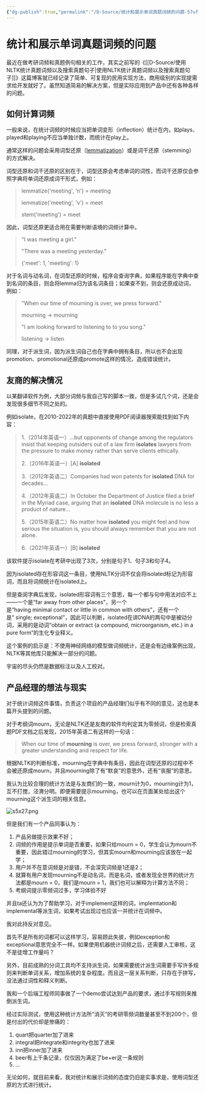 ```yaml
---
{"dg-publish":true,"permalink":"/D-Source/统计和展示单词真题词频的问题-57uf/"}
---
```


# 统计和展示单词真题词频的问题
最近在做考研词频和真题例句相关的工作，其实之前写的《[[D-Source/使用NLTK统计真题词频以及搜索真题句子\|使用NLTK统计真题词频以及搜索真题句子]]》这篇博客就已经记录了简单、可复现的民用实现方法，商用级别的实现提需求给开发就好了。虽然知道简易的解决方案，但是实际应用到产品中还有各种各样的问题。

## 如何计算词频
一般来说，在统计词频的时候应当把单词变形（inflection）统计在内，如plays、played和playing不应当单独计数，而统计在play上。

通常这样的问题会采用词型还原（[lemmatization](http://en.wikipedia.org/wiki/Lemmatisation)）或是词干还原（stemming）的方式解决。

词型还原和词干还原的区别在于，词型还原会考虑单词的词性，而词干还原仅会参照字典将单词还原成词干形式，例如：
> lemmatize('meeting', 'n') = meeting
> 
> lemmatize('meeting', 'v') = meet
> 
> stem('meeting') = meet

因此，词型还原更适合用在需要判断语境的词频计算中。

> "I was meeting a girl."
> 
> "There was a meeting yesterday."
> 
> {'meet': 1, 'meeting': 1}

对于名词与动名词，在词型还原的时候，程序会查询字典，如果程序能在字典中查到名词的条目，则会将lemma归为该名词条目；如果查不到，则会还原成动词，例如：

> "When our time of mourning is over, we press forward."
> 
> mourning -> mourning
> 
> "I am looking forward to listening to to you song."
> 
> listening -> listen

同理，对于派生词，因为派生词自己也在字典中拥有条目，所以也不会出现promotion、promotional还原成promote这样的情况，造成错误统计。

## 友商的解决情况

以某翻译软件为例，大部分词频与我自己写的脚本一致，但是多试几个词，还是会发现很多细节不同之处的。

例如isolate，在2010-2022年的真题中直接使用PDF阅读器搜索能找到如下内容：
> 1.（2014年英语一）...but opponents of change among the regulators insist that keeping outsiders out of a law firm **isolates** lawyers from the pressure to make money rather than serve clients ethically.
> 
> 2.（2016年英语一）\[A\] **isolated**
> 
> 3.（2012年英语二）Companies had won patents for **isolated** DNA for decades...
>
>4.（2012年英语二）In October the Department of Justice filed a brief in the Myriad case, arguing that an **isolated** DNA molecule is no less a product of nature... 
>
> 5.（2015年英语二）No matter how **isolated** you might feel and how serious the situation is, you should always remember that you are not alone.
> 
> 6.（2021年英语一）\[B\] **isolated**

该软件提示isolate在考研中出现了3次，分别是句子1、句子3和句子4。

因为isolated存在形容词这一条目，使用NLTK分词不仅会将isolated标记为形容词，而且将词频统计在isolated上。

但是查阅字典后发现，isolated形容词有三个意思，每一个都与句中用法对应不上——一个是“far away from other places”，另一个是“having minimal contact or little in common with others”，还有一个是“ single; exceptional”，因此可以判断，isolated在讲DNA的两句中是被动分词，采用的是动词“obtain or extract (a compound, microorganism, etc.) in a pure form”的生化专业释义。

这个案例的启示是：不使用神经网络的模型做词频统计，还是会有边缘案例出现，NLTK等其他库只能解决一部分的问题。

宇宙的尽头仍然是数据标注以及人工校对。

## 产品经理的想法与现实

对于统计词频这件事情，负责这个项目的产品经理们似乎有不同的意见，这也是本篇开头提到的问题。

对于考纲词mourn，无论是NLTK还是友商的软件均判定其为零频词，但是检索真题PDF文档之后发现，2015年英语二有这样的一句话：
> When our time of **mourning** is over, we press forward, stronger with a greater understanding and respect for life.

根据NLTK的判断标准，mourning在字典中有条目，因此在词型还原的过程中不会被还原成mourn，并且mourning除了有“默哀”的意思外，还有“丧服”的意思。

我认为比较合理的统计方法是与友商们的一致，mourn计为0，mourning计为1，互不打搅，泾渭分明。即便需要提示mourning，也可以在页面某处给出这个mourning这个派生词的相关信息。

![s5x27.png](https://s1.328888.xyz/2022/06/22/s5x27.png)

但是我们有一个产品同事认为：
1. 产品另做提示效果不好；
2. 词频的作用是提示单词是否重要，如果只给mourn = 0，学生会认为mourn不重要，因此错过mourning的学习，但其实mourn和mourning应该放在一起学；
3. 用户并不在意词频是对是错，不会深究词频是1还是2；
4. 就算有用户发现mourning不是动名词，而是名词，或者发现全世界的统计方法都是mourn = 0，我们是mourn = 1，我们也可以解释为计算方法不同；
5. 考纲词提示零频词过多，学习体验不好

并且ta还认为为了帮助学习，对于implement这样的词，implemtation和implemental等派生词，如果考试出现过也应该一并统计在词频中。

我对此持反对意见。

首先不是所有的词都可以这样学习，容易顾此失彼，例如exception和exceptional意思完全不一样。如果使用机器统计词频之后，还需要人工审核，这不是徒增工作量吗？

另外，目前成熟的分词工具均不支持派生词，如果需要统计派生词需要手写许多规则来判断单词关系，增加系统的复杂程度。而且这一层关系判断，只存在于拼写，没法通过词性和释义判断。

我和一个后端工程师同事做了一个demo尝试达到产品的要求，通过手写规则来推倒派生词。

经过实际测试，使用这种统计方法所“消灭”的考研零频词数量甚至不到200个，但是付出的代价却是惨痛的：
1. quart把quarter加了进来
2. integral把integrate和integrity也加了进来
3. inn把inner加了进来
4. beer有上千条记录，仅仅因为满足了be+er这一条规则
5. ...

无论如何，就目前来看，我对统计和展示词频的态度仍旧是实事求是，使用词型还原的方式进行统计。
